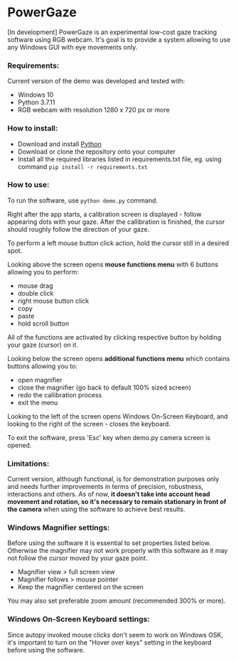 # PowerGaze
[In development] PowerGaze is an experimental low-cost gaze tracking software using RGB webcam. It's goal is to provide a system allowing to use any Windows GUI with eye movements only.

### Requirements:
Current version of the demo was developed and tested with:
* Windows 10
* Python 3.7.11
* RGB webcam with resolution 1280 x 720 px or more

### How to install:
* Download and install [Python](https://www.python.org/downloads/)
* Download or clone the repository onto your computer
* Install all the required libraries listed in requirements.txt file, eg. using command `pip install -r requirements.txt`

### How to use:
To run the software, use `python demo.py` command.

Right after the app starts, a calibration screen is displayed - follow appearing dots with your gaze. After the callibration is finished, the cursor should roughly follow the direction of your gaze.

To perform a left mouse button click action, hold the cursor still in a desired spot.

Looking above the screen opens **mouse functions menu** with 6 buttons allowing you to perform:
* mouse drag
* double click
* right mouse button click
* copy
* paste
* hold scroll button

All of the functions are activated by clicking respective button by holding your gaze (cursor) on it.

Looking below the screen opens **additional functions menu** which contains buttons allowing you to:
* open magnifier
* close the magnifier (go back to default 100% sized screen)
* redo the callibration process
* exit the menu

Looking to the left of the screen opens Windows On-Screen Keyboard, and looking to the right of the screen - closes the keyboard.

To exit the software, press 'Esc' key when demo.py camera screen is opened.

### Limitations:
Current version, although functional, is for demonstration purposes only and needs further improvements in terms of precision, robustness, interactions and others. As of now, **it doesn't take into account head movement and rotation, so it's necessary to remain stationary in front of the camera** when using the software to achieve best results.

### Windows Magnifier settings:
Before using the software it is essential to set properties listed below. Otherwise the magnifier may not work properly with this software as it may not follow the cursor moved by your gaze point.
* Magnifier view > full screen view
* Magnifier follows > mouse pointer
* Keep the magnifier centered on the screen

You may also set preferable zoom amount (recommended 300% or more).

### Windows On-Screen Keyboard settings:
Since autopy invoked mouse clicks don't seem to work on Windows OSK, it's important to turn on the "Hover over keys" setting in the keyboard before using the software.
